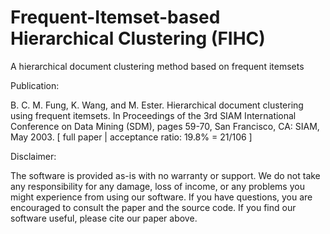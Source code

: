 # Frequent-Itemset-based Hierarchical Clustering (FIHC)
A hierarchical document clustering method based on frequent itemsets

Publication:

B. C. M. Fung, K. Wang, and M. Ester. Hierarchical document clustering using frequent itemsets. In Proceedings of the 3rd SIAM International Conference on Data Mining (SDM), pages 59-70, San Francisco, CA: SIAM, May 2003.
[ full paper | acceptance ratio: 19.8% = 21/106 ]

Disclaimer:

The software is provided as-is with no warranty or support. We do not take any responsibility for any damage, loss of income, or any problems you might experience from using our software. If you have questions, you are encouraged to consult the paper and the source code. If you find our software useful, please cite our paper above.
